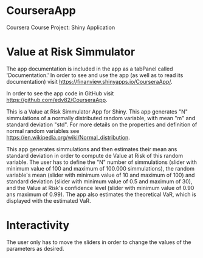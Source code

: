 # CourseraApp
Coursera Course Project: Shiny Application

# Value at Risk Simmulator

The app documentation is included in the app as a tabPanel called 'Documentation.'
In order to see and use the app (as well as to read its documentation) visit <https://finanview.shinyapps.io/CourseraApp/>.

In order to see the app code in GitHub visit <https://github.com/edv82/CourseraApp>.

This is a Value at Risk Simmulator App for Shiny. This app generates "N" simmulations of a normally distributed random variable, with mean "m" and standard deviation "std". For more details on the properties and definition of normal random variables see <https://en.wikipedia.org/wiki/Normal_distribution>.

This app generates simmulations and then estimates their mean ans standard deviation in order to compute de Value at Risk of this random variable. The user has to define the "N" number of simmulations (slider with minimum value of 100 and maximum of 100.000 simmulations), the random variable's mean (slider with minimum value of 10 and maximum of 100) and standard deviation (slider with minimum value of 0.5 and maximum of 30), and the Value at Risk's confidence level (slider with minimum value of 0.90 ans maximum of 0.99). The app also estimates the theoretical VaR, which is displayed with the estimated VaR.

# Interactivity

The user only has to move the sliders in order to change the values of the parameters as desired.
